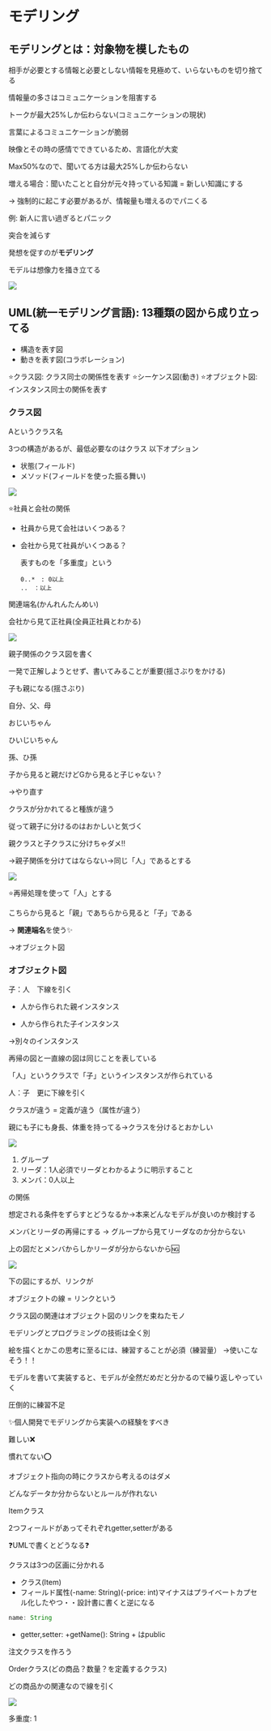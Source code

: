 # モデリング

## モデリングとは：対象物を模したもの

相手が必要とする情報と必要としない情報を見極めて、いらないものを切り捨てる

情報量の多さはコミュニケーションを阻害する

トークが最大25%しか伝わらない(コミュニケーションの現状)

言葉によるコミュニケーションが脆弱

映像とその時の感情でできているため、言語化が大変

Max50%なので、聞いてる方は最大25%しか伝わらない

増える場合：聞いたことと自分が元々持っている知識 = 新しい知識にする

-> 強制的に起こす必要があるが、情報量も増えるのでパニくる

例: 新人に言い過ぎるとパニック

突合を減らす

発想を促すのが**モデリング**

モデルは想像力を掻き立てる

![](../images/6−1.jpeg)

## UML(統一モデリング言語): 13種類の図から成り立ってる
- 構造を表す図
- 動きを表す図(コラボレーション)

⭐️クラス図: クラス同士の関係性を表す
⭐️シーケンス図(動き)
⭐️オブジェクト図: インスタンス同士の関係を表す

### クラス図

Aというクラス名

3つの構造があるが、最低必要なのはクラス
以下オプション

- 状態(フィールド)
- メソッド(フィールドを使った振る舞い)

![](../images/6-2.jpeg)

⭐️社員と会社の関係

- 社員から見て会社はいくつある？
- 会社から見て社員がいくつある？

    表すものを「多重度」という

    ```
    0..*　: 0以上
    ..　：以上
    ```

関連端名(かんれんたんめい)

会社から見て正社員(全員正社員とわかる)

![](../images/6-3.jpeg)


親子関係のクラス図を書く

一発で正解しようとせず、書いてみることが重要(揺さぶりをかける)

子も親になる(揺さぶり)

自分、父、母

おじいちゃん

ひいじいちゃん

孫、ひ孫

子から見ると親だけどGから見ると子じゃない？

->やり直す

クラスが分かれてると種族が違う

従って親子に分けるのはおかしいと気づく

親クラスと子クラスに分けちゃダメ‼️

->親子関係を分けてはならない->同じ「人」であるとする

![](../images/6-4.jpeg)

⭐️再帰処理を使って「人」とする

こちらから見ると「親」であちらから見ると「子」である

-> **関連端名**を使う✨

->オブジェクト図

### オブジェクト図

子：人　下線を引く

- 人から作られた親インスタンス

- 人から作られた子インスタンス
  
->別々のインスタンス

再帰の図と一直線の図は同じことを表している

「人」というクラスで「子」というインスタンスが作られている

人：子　更に下線を引く

クラスが違う = 定義が違う（属性が違う）

親にも子にも身長、体重を持ってる->クラスを分けるとおかしい

![](../images/6-5.jpeg)

1. グループ
2. リーダ：1人必須でリーダとわかるように明示すること
3. メンバ：0人以上

の関係

想定される条件をずらすとどうなるか->本来どんなモデルが良いのか検討する

メンバとリーダの再帰にする -> グループから見てリーダなのか分からない

上の図だとメンバからしかリーダが分からないから🆖

![](../images/6-6.jpeg)

下の図にするが、リンクが

オブジェクトの線 = リンクという

クラス図の関連はオブジェクト図のリンクを束ねたモノ

モデリングとプログラミングの技術は全く別

絵を描くとかこの思考に至るには、練習することが必須（練習量）
->使いこなそう！！

モデルを書いて実装すると、モデルが全然だめだと分かるので繰り返しやっていく

圧倒的に練習不足

✨個人開発でモデリングから実装への経験をすべき

難しい❌

慣れてない⭕️

オブジェクト指向の時にクラスから考えるのはダメ

どんなデータか分からないとルールが作れない

Itemクラス

2つフィールドがあってそれぞれgetter,setterがある

❓UMLで書くとどうなる❓

クラスは3つの区画に分かれる

- クラス(Item)
- フィールド属性(-name: String)(-price: int)マイナスはプライベートカプセル化したやつ・・設計書に書くと逆になる

```java
name: String
```

- getter,setter: +getName(): String + はpublic

注文クラスを作ろう

Orderクラス(どの商品？数量？を定義するクラス)

どの商品かの関連なので線を引く

![](../images/6-7.jpeg)

多重度: 1
